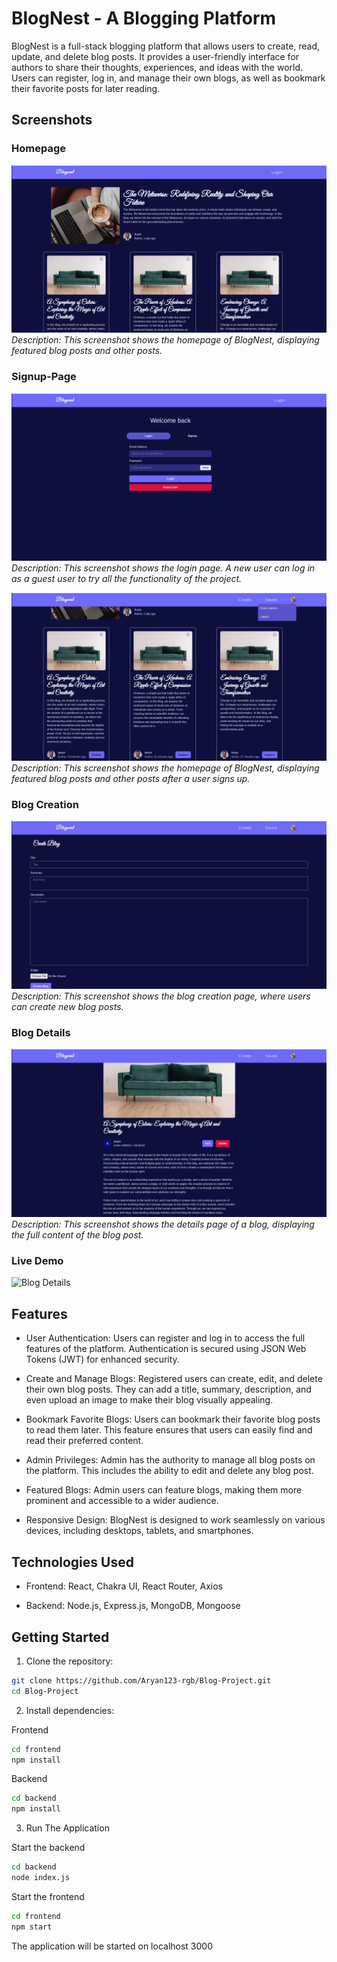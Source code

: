 # BlogNest - A Blogging Platform

BlogNest is a full-stack blogging platform that allows users to create, read, update, and delete blog posts. It provides a user-friendly interface for authors to share their thoughts, experiences, and ideas with the world. Users can register, log in, and manage their own blogs, as well as bookmark their favorite posts for later reading.

## Screenshots

### Homepage

![Homepage](./images/homepage.png)
*Description: This screenshot shows the homepage of BlogNest, displaying featured blog posts and other posts.*

### Signup-Page

![Login](./images/Login.png)
*Description: This screenshot shows the login page. A new user can log in as a guest user to try all the functionality of the project.*


![UpdatedHomePage](./images/UpdatedHomePage.png)
*Description: This screenshot shows the homepage of BlogNest, displaying featured blog posts and other posts after a user signs up.*

### Blog Creation

![Blog Creation](./images/CreateBlog.png)
*Description: This screenshot shows the blog creation page, where users can create new blog posts.*

### Blog Details

![Blog Details](./images/blog-details.png)
*Description: This screenshot shows the details page of a blog, displaying the full content of the blog post.*

### Live Demo

![Blog Details]("https://drive.google.com/file/d/1sXMs69GTIsBWftYFhlX_hB1sTsvfcR3Z/view?usp=drive_link")


## Features

- User Authentication: Users can register and log in to access the full features of the platform. Authentication is secured using JSON Web Tokens (JWT) for enhanced security.

- Create and Manage Blogs: Registered users can create, edit, and delete their own blog posts. They can add a title, summary, description, and even upload an image to make their blog visually appealing.

- Bookmark Favorite Blogs: Users can bookmark their favorite blog posts to read them later. This feature ensures that users can easily find and read their preferred content.

- Admin Privileges: Admin has the authority to manage all blog posts on the platform. This includes the ability to edit and delete any blog post.

- Featured Blogs: Admin users can feature blogs, making them more prominent and accessible to a wider audience.

- Responsive Design: BlogNest is designed to work seamlessly on various devices, including desktops, tablets, and smartphones.

## Technologies Used

- Frontend: React, Chakra UI, React Router, Axios

- Backend: Node.js, Express.js, MongoDB, Mongoose

## Getting Started

1. Clone the repository:

```bash
git clone https://github.com/Aryan123-rgb/Blog-Project.git
cd Blog-Project
```
2. Install dependencies:

Frontend
```bash
cd frontend
npm install
```

Backend
```bash
cd backend
npm install
```

3. Run The Application

Start the backend
```bash
cd backend
node index.js
```

Start the frontend
```bash
cd frontend
npm start
```

The application will be started on localhost 3000
